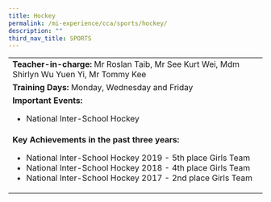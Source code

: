 ```yaml
---
title: Hockey
permalink: /mi-experience/cca/sports/hockey/
description: ""
third_nav_title: SPORTS
---
```


<table border="0" cellspacing="0" cellpadding="0">
<tbody>
<tr>
<td width="616"><strong>Teacher-in-charge:</strong>&nbsp;Mr Roslan Taib, Mr See Kurt Wei, Mdm Shirlyn Wu Yuen Yi, Mr Tommy Kee</td>
</tr>
<tr>
<td width="616"><strong>Training Days:</strong>&nbsp;Monday, Wednesday and Friday</td>
</tr>
<tr>
<td width="616"><strong>Important Events:</strong><br />
<ul>
<li>National Inter-School Hockey</li>
</ul>
</td>
</tr>
<tr>
<td width="616"><strong>Key Achievements in the past three years:</strong><br />
<div>
<div>
<ul>
<li>National Inter-School Hockey 2019 - 5th place Girls Team</li>
<li>National Inter-School Hockey 2018 - 4th place Girls Team</li>
<li>National Inter-School Hockey 2017 - 2nd place Girls Team</li>
</ul>
</div>
</div>
</td>
</tr>
</tbody>
</table>